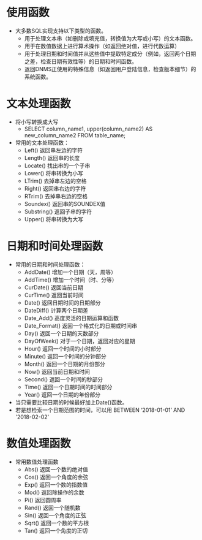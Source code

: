 # 使用函数
  * 大多数SQL实现支持以下类型的函数。
    * 用于处理文本串（如删除或填充值，转换值为大写或小写）的文本函数。
    * 用于在数值数据上进行算术操作（如返回绝对值，进行代数运算）
    * 用于处理日期和时间值并从这些值中提取特定成分（例如，返回两个日期之差，检查日期有效性等）的日期和时间函数。
    * 返回DNMS正使用的特殊信息（如返回用户登陆信息，检查版本细节）的系统函数。
# 文本处理函数
  * 将小写转换成大写
    * SELECT column_name1, upper(column_name2) AS new_column_name2 FROM table_name;
  * 常用的文本处理函数：
    * Left() 返回串左边的字符
    * Length() 返回串的长度
    * Locate() 找出串的一个子串
    * Lower() 将串转换为小写
    * LTrim() 去掉串左边的空格
    * Right() 返回串右边的字符
    * RTrim() 去掉串右边的空格
    * Soundex() 返回串的SOUNDEX值
    * Substring() 返回子串的字符
    * Upper() 将串转换为大写
# 日期和时间处理函数
  * 常用的日期和时间处理函数：
    * AddDate() 增加一个日期（天，周等）
    * AddTime() 增加一个时间（时、分等）
    * CurDate() 返回当前日期
    * CurTime() 返回当前时间
    * Date() 返回日期时间的日期部分
    * DateDiff() 计算两个日期差
    * Date_Add() 高度灵活的日期运算和函数
    * Date_Format() 返回一个格式化的日期或时间串
    * Day() 返回一个日期的天数部分
    * DayOfWeek() 对于一个日期，返回对应的星期
    * Hour() 返回一个时间的小时部分
    * Minute() 返回一个时间的分钟部分
    * Month() 返回一个日期的月份部分
    * Now() 返回当前日期和时间
    * Second() 返回一个时间的秒部分
    * Time() 返回一个日期时间的时间部分
    * Year() 返回一个日期的年份部分
  * 当只需要比较日期的时候最好加上Date()函数。
  * 若是想检索一个日期范围的时间，可以用 BETWEEN ‘2018-01-01’ AND '2018-02-02'
# 数值处理函数
  * 常用数值处理函数
    * Abs() 返回一个数的绝对值
    * Cos() 返回一个角度的余弦
    * Exp() 返回一个数的指数值
    * Mod() 返回除操作的余数
    * Pi() 返回圆周率
    * Rand() 返回一个随机数
    * Sin() 返回一个角度的正弦
    * Sqrt() 返回一个数的平方根
    * Tan() 返回一个角度的正切
